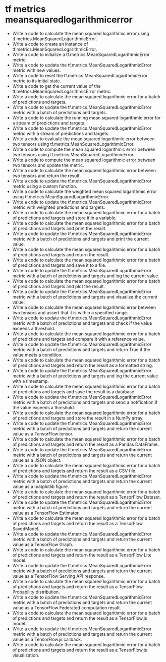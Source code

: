 # tf metrics meansquaredlogarithmicerror

- Write a code to calculate the mean squared logarithmic error using tf.metrics.MeanSquaredLogarithmicError.
- Write a code to create an instance of tf.metrics.MeanSquaredLogarithmicError.
- Write a code to initialize a tf.metrics.MeanSquaredLogarithmicError metric.
- Write a code to update the tf.metrics.MeanSquaredLogarithmicError metric with new values.
- Write a code to reset the tf.metrics.MeanSquaredLogarithmicError metric to its initial state.
- Write a code to get the current value of the tf.metrics.MeanSquaredLogarithmicError metric.
- Write a code to calculate the mean squared logarithmic error for a batch of predictions and targets.
- Write a code to update the tf.metrics.MeanSquaredLogarithmicError metric with a batch of predictions and targets.
- Write a code to calculate the running mean squared logarithmic error for a stream of predictions and targets.
- Write a code to update the tf.metrics.MeanSquaredLogarithmicError metric with a stream of predictions and targets.
- Write a code to evaluate the mean squared logarithmic error between two tensors using tf.metrics.MeanSquaredLogarithmicError.
- Write a code to compute the mean squared logarithmic error between two tensors using tf.metrics.MeanSquaredLogarithmicError.
- Write a code to compute the mean squared logarithmic error between two tensors and update the metric.
- Write a code to calculate the mean squared logarithmic error between two tensors and return the result.
- Write a code to update the tf.metrics.MeanSquaredLogarithmicError metric using a custom function.
- Write a code to calculate the weighted mean squared logarithmic error using tf.metrics.MeanSquaredLogarithmicError.
- Write a code to update the tf.metrics.MeanSquaredLogarithmicError metric with weighted predictions and targets.
- Write a code to calculate the mean squared logarithmic error for a batch of predictions and targets and store it in a variable.
- Write a code to calculate the mean squared logarithmic error for a batch of predictions and targets and print the result.
- Write a code to update the tf.metrics.MeanSquaredLogarithmicError metric with a batch of predictions and targets and print the current value.
- Write a code to calculate the mean squared logarithmic error for a batch of predictions and targets and return the result.
- Write a code to calculate the mean squared logarithmic error for a batch of predictions and targets and save it to a file.
- Write a code to update the tf.metrics.MeanSquaredLogarithmicError metric with a batch of predictions and targets and log the current value.
- Write a code to calculate the mean squared logarithmic error for a batch of predictions and targets and plot the result.
- Write a code to update the tf.metrics.MeanSquaredLogarithmicError metric with a batch of predictions and targets and visualize the current value.
- Write a code to calculate the mean squared logarithmic error between two tensors and assert that it is within a specified range.
- Write a code to update the tf.metrics.MeanSquaredLogarithmicError metric with a batch of predictions and targets and check if the value exceeds a threshold.
- Write a code to calculate the mean squared logarithmic error for a batch of predictions and targets and compare it with a reference value.
- Write a code to update the tf.metrics.MeanSquaredLogarithmicError metric with a batch of predictions and targets and return True if the value meets a condition.
- Write a code to calculate the mean squared logarithmic error for a batch of predictions and targets and return the result as a formatted string.
- Write a code to update the tf.metrics.MeanSquaredLogarithmicError metric with a batch of predictions and targets and log the current value with a timestamp.
- Write a code to calculate the mean squared logarithmic error for a batch of predictions and targets and save the result to a database.
- Write a code to update the tf.metrics.MeanSquaredLogarithmicError metric with a batch of predictions and targets and send a notification if the value exceeds a threshold.
- Write a code to calculate the mean squared logarithmic error for a batch of predictions and targets and store the result in a NumPy array.
- Write a code to update the tf.metrics.MeanSquaredLogarithmicError metric with a batch of predictions and targets and return the current value as a TensorFlow tensor.
- Write a code to calculate the mean squared logarithmic error for a batch of predictions and targets and return the result as a Pandas DataFrame.
- Write a code to update the tf.metrics.MeanSquaredLogarithmicError metric with a batch of predictions and targets and return the current value as a JSON object.
- Write a code to calculate the mean squared logarithmic error for a batch of predictions and targets and return the result as a CSV file.
- Write a code to update the tf.metrics.MeanSquaredLogarithmicError metric with a batch of predictions and targets and return the current value as a matplotlib figure.
- Write a code to calculate the mean squared logarithmic error for a batch of predictions and targets and return the result as a TensorFlow Dataset.
- Write a code to update the tf.metrics.MeanSquaredLogarithmicError metric with a batch of predictions and targets and return the current value as a TensorFlow Estimator.
- Write a code to calculate the mean squared logarithmic error for a batch of predictions and targets and return the result as a TensorFlow SavedModel.
- Write a code to update the tf.metrics.MeanSquaredLogarithmicError metric with a batch of predictions and targets and return the current value as a TensorFlow Graph.
- Write a code to calculate the mean squared logarithmic error for a batch of predictions and targets and return the result as a TensorFlow Lite model.
- Write a code to update the tf.metrics.MeanSquaredLogarithmicError metric with a batch of predictions and targets and return the current value as a TensorFlow Serving API response.
- Write a code to calculate the mean squared logarithmic error for a batch of predictions and targets and return the result as a TensorFlow Probability distribution.
- Write a code to update the tf.metrics.MeanSquaredLogarithmicError metric with a batch of predictions and targets and return the current value as a TensorFlow Federated computation result.
- Write a code to calculate the mean squared logarithmic error for a batch of predictions and targets and return the result as a TensorFlow.js model.
- Write a code to update the tf.metrics.MeanSquaredLogarithmicError metric with a batch of predictions and targets and return the current value as a TensorFlow.js callback.
- Write a code to calculate the mean squared logarithmic error for a batch of predictions and targets and return the result as a TensorFlow.js visualization.